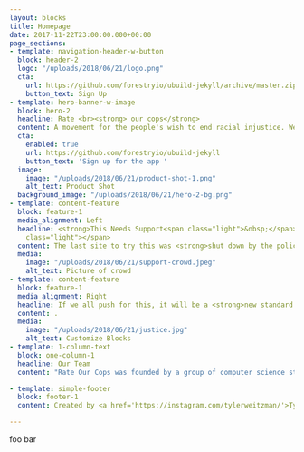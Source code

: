 ```yaml
---
layout: blocks
title: Homepage
date: 2017-11-22T23:00:00.000+00:00
page_sections:
- template: navigation-header-w-button
  block: header-2
  logo: "/uploads/2018/06/21/logo.png"
  cta:
    url: https://github.com/forestryio/ubuild-jekyll/archive/master.zip
    button_text: Sign Up
- template: hero-banner-w-image
  block: hero-2
  headline: Rate <br><strong> our cops</strong>
  content: A movement for the people's wish to end racial injustice. We offer cops to be held publicly accountable to regain our trust.
  cta:
    enabled: true
    url: https://github.com/forestryio/ubuild-jekyll
    button_text: 'Sign up for the app '
  image:
    image: "/uploads/2018/06/21/product-shot-1.png"
    alt_text: Product Shot
  background_image: "/uploads/2018/06/21/hero-2-bg.png"
- template: content-feature
  block: feature-1
  media_alignment: Left
  headline: <strong>This Needs Support<span class="light">&nbsp;</span></strong><span
    class="light"></span>
  content: The last site to try this was <strong>shut down by the police</strong>.<br><br> Sign up and share the site with others.<br>Contact us to volunteer.
  media:
    image: "/uploads/2018/06/21/support-crowd.jpeg"
    alt_text: Picture of crowd
- template: content-feature
  block: feature-1
  media_alignment: Right
  headline: If we all push for this, it will be a <strong>new standard.</strong><span class="light"></span>
  content: .
  media:
    image: "/uploads/2018/06/21/justice.jpg"
    alt_text: Customize Blocks
- template: 1-column-text
  block: one-column-1
  headline: Our Team
  content: "Rate Our Cops was founded by a group of computer science students at Stanford University, initiated and led by Tyler Weitzman. To help us and to volunteer please contact <a href='mailto:team@rateourcops.com'>team@rateourcops.com</a>."

- template: simple-footer
  block: footer-1
  content: Created by <a href='https://instagram.com/tylerweitzman/'>Tyler Weitzman</a> ❤︎

---
```

foo bar